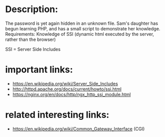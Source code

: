 # Description: 

The password is yet again hidden in an unknown file. Sam's daughter has begun learning PHP, and has a small script to demonstrate her knowledge. Requirements: Knowledge of SSI (dynamic html executed by the server, rather than the browser)

SSI = Server Side Includes


# important links:

- https://en.wikipedia.org/wiki/Server_Side_Includes
- http://httpd.apache.org/docs/current/howto/ssi.html
- https://nginx.org/en/docs/http/ngx_http_ssi_module.html

# related interesting links:

- https://en.wikipedia.org/wiki/Common_Gateway_Interface (CGI)

